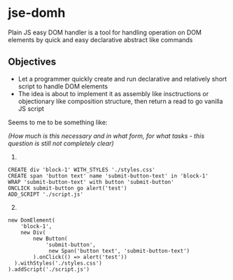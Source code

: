 # jse-domh
Plain JS easy DOM handler is a tool for handling operation on DOM elements by quick and easy declarative abstract like commands

## Objectives
- Let a programmer quickly create and run declarative and relatively short script to handle DOM elements
- The idea is about to implement it as assembly like insctructions or objectionary like composition structure, then return a read to go vanilla JS script

Seems to me to be something like:

*(How much is this necessary and in what form, for what tasks - this question is still not completely clear)*

1.
```
CREATE div 'block-1' WITH_STYLES './styles.css'
CREATE span 'button text' name 'submit-button-text' in 'block-1'
WRAP 'submit-button-text' with button 'submit-button'
ONCLICK submit-button go alert('test')
ADD_SCRIPT './script.js'
```

2.
```
new DomElement(
    'block-1',
    new Div(
        new Button(
            'submit-button',
             new Span('button text', 'submit-button-text')
        ).onClick(() => alert('test'))
  ).withStyles('./styles.css')
).addScript('./script.js')
```
